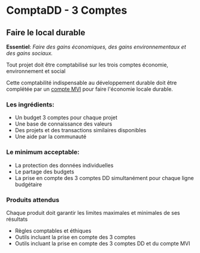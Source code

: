 # ComptaDD - 3 Comptes

## Faire le local durable

**Essentiel**: _Faire des gains économiques, des gains environnementaux et des gains sociaux._

Tout projet doit être comptabilisé sur les trois comptes économie, environnement et social

Cette comptabilité indispensable au développement durable doit être complétée par un [compte MVI](../ComptesIndividuels/ComptesIndividuels.md) pour faire l'économie locale durable.

### Les ingrédients:
* Un budget 3 comptes pour chaque projet
* Une base de connaissance des valeurs
* Des projets et des transactions similaires disponibles
* Une aide par la communauté

### Le minimum acceptable:
* La protection des données individuelles
* Le partage des budgets
* La prise en compte des 3 comptes DD simultanément pour chaque ligne budgétaire

### Produits attendus
Chaque produit doit garantir les limites maximales et minimales de ses résultats

* Règles comptables et éthiques
* Outils incluant la prise en compte des 3 comptes
* Outils incluant la prise en compte des 3 comptes DD et du compte MVI